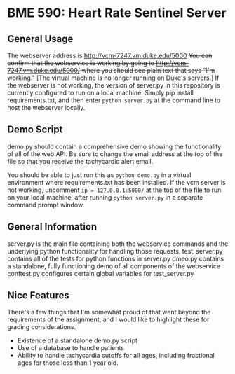 # BME 590: Heart Rate Sentinel Server

## General Usage
The webserver address is http://vcm-7247.vm.duke.edu/5000
<s>You can confirm that the webservice is working by going to http://vcm-7247.vm.duke.edu/5000/ where you should see plain text that says "I'm working."</s> [The virtual machine is no longer running on Duke's servers.]
If the webserver is not working, the version of server.py in this repository is currently configured to run on a local machine. Simply pip install requirements.txt, and then enter `python server.py` at the command line to host the webserver locally. 

## Demo Script
demo.py should contain a comprehensive demo showing the functionality of all of the web API.
Be sure to change the email address at the top of the file so that you receive the tachycardic alert email.

You should be able to just run this as `python demo.py` in a virtual environment where requirements.txt has been installed.
If the vcm server is not working, uncomment `ip = 127.0.0.1:5000/` at the top of the file to run on your local machine, after running `python server.py` in a separate command prompt window.

## General Information
server.py is the main file containing both the webservice commands and the underlying python functionality for handling those requests.
test_server.py contains all of the tests for python functions in server.py
dmeo.py contains a standalone, fully functioning demo of all components of the webservice 
conftest.py configures certain global variables for test_server.py

## Nice Features
There's a few things that I'm somewhat proud of that went beyond the requirements of the assignment, and I would like to highlight these for grading considerations.

* Existence of a standalone demo.py script
* Use of a database to handle patients
* Ability to handle tachycardia cutoffs for all ages, including fractional ages for those less than 1 year old.
